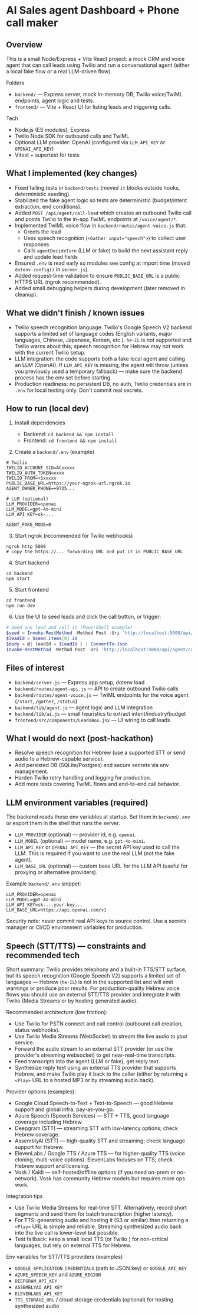 # AI Sales agent Dashboard + Phone call maker

## Overview
This is a small Node/Express + Vite React project: a mock CRM and voice agent that can call leads using Twilio and run a conversational agent (either a local fake flow or a real LLM-driven flow).

Folders
- `backend/` — Express server, mock in-memory DB, Twilio voice/TwiML endpoints, agent logic and tests.
- `frontend/` — Vite + React UI for listing leads and triggering calls.

Tech
- Node.js (ES modules), Express
- Twilio Node SDK for outbound calls and TwiML
- Optional LLM provider: OpenAI (configured via `LLM_API_KEY` or `OPENAI_API_KEY`)
- Vitest + supertest for tests

## What I implemented (key changes)
- Fixed failing tests in `backend/tests` (moved `it` blocks outside hooks, deterministic seeding).
- Stabilized the fake agent logic so tests are deterministic (budget/intent extraction, end conditions).
- Added `POST /api/agent/call-lead` which creates an outbound Twilio call and points Twilio to the in-app TwiML endpoints at `/voice/agent/*`.
- Implemented TwiML voice flow in `backend/routes/agent-voice.js` that:
  - Greets the lead
  - Uses speech recognition (`<Gather input="speech">`) to collect user responses
  - Calls `agentDecideTurn` (LLM or fake) to build the next assistant reply and update lead fields
- Ensured `.env` is read early so modules see config at import time (moved `dotenv.config()` in `server.js`).
- Added request-time validation to ensure `PUBLIC_BASE_URL` is a public HTTPS URL (ngrok recommended).
- Added small debugging helpers during development (later removed in cleanup).

## What we didn't finish / known issues
- Twilio speech recognition language: Twilio's Google Speech V2 backend supports a limited set of language codes (English variants, major languages, Chinese, Japanese, Korean, etc.). `he-IL` is not supported and Twilio warns about this; speech recognition for Hebrew may not work with the current Twilio setup.
- LLM integration: the code supports both a fake local agent and calling an LLM (OpenAI). If `LLM_API_KEY` is missing, the agent will throw (unless you previously used a temporary fallback) — make sure the backend process has the env set before starting.
- Production readiness: no persistent DB, no auth, Twilio credentials are in `.env` for local testing only. Don't commit real secrets.

## How to run (local dev)
1. Install dependencies
   - Backend: `cd backend && npm install`
   - Frontend: `cd frontend && npm install`

2. Create a `backend/.env` (example)
```
# Twilio
TWILIO_ACCOUNT_SID=ACxxxxx
TWILIO_AUTH_TOKEN=xxxx
TWILIO_FROM=+1xxxxx
PUBLIC_BASE_URL=https://your-ngrok-url.ngrok.io
AGENT_OWNER_PHONE=+9725...

# LLM (optional)
LLM_PROVIDER=openai
LLM_MODEL=gpt-4o-mini
LLM_API_KEY=sk-...

AGENT_FAKE_MODE=0
```

3. Start ngrok (recommended for Twilio webhooks)
```
ngrok http 5000
# copy the https://... forwarding URL and put it in PUBLIC_BASE_URL
```

4. Start backend
```
cd backend
npm start
```

5. Start frontend
```
cd frontend
npm run dev
```

6. Use the UI to seed leads and click the call button, or trigger:
```powershell
# Seed one lead and call it (PowerShell example)
$seed = Invoke-RestMethod -Method Post -Uri 'http://localhost:5000/api/onboarding/seed?count=1'
$leadId = $seed.items[0].id
$body = @{ leadId = $leadId } | ConvertTo-Json
Invoke-RestMethod -Method Post -Uri 'http://localhost:5000/api/agent/call-lead' -ContentType 'application/json' -Body $body
```

## Files of interest
- `backend/server.js` — Express app setup, dotenv load
- `backend/routes/agent-api.js` — API to create outbound Twilio calls
- `backend/routes/agent-voice.js` — TwiML endpoints for the voice agent (`/start`, `/gather`, `/status`)
- `backend/lib/agent.js` — agent logic and LLM integration
- `backend/lib/ai.js` — small heuristics to extract intent/industry/budget
- `frontend/src/components/LeadsBox.jsx` — UI wiring to call leads

## What I would do next (post-hackathon)
- Resolve speech recognition for Hebrew (use a supported STT or send audio to a Hebrew-capable service).
- Add persisted DB (SQLite/Postgres) and secure secrets via env management.
- Harden Twilio retry handling and logging for production.
- Add more tests covering TwiML flows and end-to-end call behavior.

## LLM environment variables (required)
The backend reads these env variables at startup. Set them in `backend/.env` or export them in the shell that runs the server.

- `LLM_PROVIDER` (optional) — provider id, e.g. `openai`.
- `LLM_MODEL` (optional) — model name, e.g. `gpt-4o-mini`.
- `LLM_API_KEY` or `OPENAI_API_KEY` — the secret API key used to call the LLM. This is required if you want to use the real LLM (not the fake agent).
- `LLM_BASE_URL` (optional) — custom base URL for the LLM API (useful for proxying or alternative providers).

Example `backend/.env` snippet:
```
LLM_PROVIDER=openai
LLM_MODEL=gpt-4o-mini
LLM_API_KEY=sk-...your-key...
LLM_BASE_URL=https://api.openai.com/v1
```

Security note: never commit real API keys to source control. Use a secrets manager or CI/CD environment variables for production.

## Speech (STT/TTS) — constraints and recommended tech
Short summary: Twilio provides telephony and a built-in TTS/STT surface, but its speech recognition (Google Speech V2) supports a limited set of languages — Hebrew (`he-IL`) is not in the supported list and will emit warnings or produce poor results. For production-quality Hebrew voice flows you should use an external STT/TTS provider and integrate it with Twilio (Media Streams or by hosting generated audio).

Recommended architecture (low friction):
- Use Twilio for PSTN connect and call control (outbound call creation, status webhooks).
- Use Twilio Media Streams (WebSocket) to stream the live audio to your service.
- Forward the audio stream to an external STT provider (or use the provider's streaming websocket) to get near-real-time transcripts.
- Feed transcripts into the agent (LLM or fake), get reply text.
- Synthesize reply text using an external TTS provider that supports Hebrew, and make Twilio play it back to the caller (either by returning a `<Play>` URL to a hosted MP3 or by streaming audio back).

Provider options (examples):
- Google Cloud Speech-to-Text + Text-to-Speech — good Hebrew support and global infra; pay-as-you-go.
- Azure Speech (Speech Services) — STT + TTS, good language coverage including Hebrew.
- Deepgram (STT) — streaming STT with low-latency options; check Hebrew coverage.
- AssemblyAI (STT) — high-quality STT and streaming; check language support for Hebrew.
- ElevenLabs / Google TTS / Azure TTS — for higher-quality TTS (voice cloning, multi-voice options). ElevenLabs focuses on TTS; check Hebrew support and licensing.
- Vosk / Kaldi — self-hosted/offline options (if you need on-prem or no-network). Vosk has community Hebrew models but requires more ops work.

Integration tips
- Use Twilio Media Streams for real-time STT. Alternatively, record short segments and send them for batch transcription (higher latency).
- For TTS: generating audio and hosting it (S3 or similar) then returning a `<Play>` URL is simple and reliable. Streaming synthesized audio back into the live call is lower-level but possible.
- Test fallback: keep a small local TTS (or Twilio <Say>) for non-critical languages, but rely on external TTS for Hebrew.

Env variables for STT/TTS providers (examples)
- `GOOGLE_APPLICATION_CREDENTIALS` (path to JSON key) or `GOOGLE_API_KEY`
- `AZURE_SPEECH_KEY` and `AZURE_REGION`
- `DEEPGRAM_API_KEY`
- `ASSEMBLYAI_API_KEY`
- `ELEVENLABS_API_KEY`
- `TTS_STORAGE_URL` / cloud storage credentials (optional) for hosting synthesized audio
